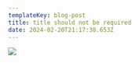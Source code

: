 ```yaml
---
templateKey: blog-post
title: title should not be required
date: 2024-02-20T21:17:38.653Z
---
```



![](/uploads/asset-1.svg)
